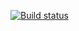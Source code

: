 [![Build status](https://ci.appveyor.com/api/projects/status/atwkcf4956ad3927/branch/master?svg=true)](https://ci.appveyor.com/project/Sergius92739/webpack5-2021/branch/master)